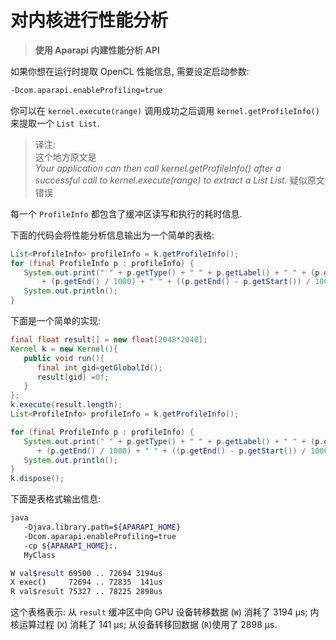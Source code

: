 # 对内核进行性能分析

> **使用 Aparapi 内建性能分析 API**

如果你想在运行时提取 OpenCL 性能信息, 需要设定启动参数:

```bash
-Dcom.aparapi.enableProfiling=true
```

你可以在 `kernel.execute(range)` 调用成功之后调用 `kernel.getProfileInfo()` 来提取一个 `List List`.

> 译注:  
> 这个地方原文是  
> *Your application can then call kernel.getProfileInfo() after a successful call to kernel.execute(range) to extract a List List.*
> 疑似原文错误


每一个 `ProfileInfo` 都包含了缓冲区读写和执行的耗时信息.

下面的代码会将性能分析信息输出为一个简单的表格:

```java
List<ProfileInfo> profileInfo = k.getProfileInfo();
for (final ProfileInfo p : profileInfo) {
   System.out.print(" " + p.getType() + " " + p.getLabel() + " " + (p.getStart() / 1000) + " .. "
       + (p.getEnd() / 1000) + " " + ((p.getEnd() - p.getStart()) / 1000) + "us");
   System.out.println();
}
```

下面是一个简单的实现:

```java
final float result[] = new float[2048*2048];
Kernel k = new Kernel(){
   public void run(){
      final int gid=getGlobalId();
      result[gid] =0f;
   }
};
k.execute(result.length);
List<ProfileInfo> profileInfo = k.getProfileInfo();

for (final ProfileInfo p : profileInfo) {
   System.out.print(" " + p.getType() + " " + p.getLabel() + " " + (p.getStart() / 1000) + " .. "
      + (p.getEnd() / 1000) + " " + ((p.getEnd() - p.getStart()) / 1000) + "us");
   System.out.println();
}
k.dispose();
```

下面是表格式输出信息:

```bash
java
   -Djava.library.path=${APARAPI_HOME}
   -Dcom.aparapi.enableProfiling=true
   -cp ${APARAPI_HOME}:.
   MyClass

W val$result 69500 .. 72694 3194us
X exec()     72694 .. 72835  141us
R val$result 75327 .. 78225 2898us
```

这个表格表示: 从 `result` 缓冲区中向 GPU 设备转移数据 (`W`) 消耗了 3194 μs; 内核运算过程 (`X`) 消耗了 141 μs; 从设备转移回数据 (`R`)使用了 2898 μs.
